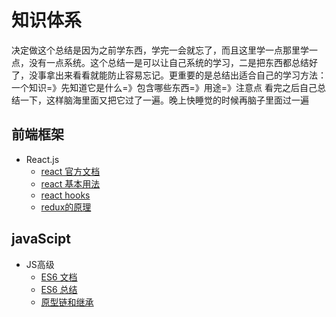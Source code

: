 # 知识体系
决定做这个总结是因为之前学东西，学完一会就忘了，而且这里学一点那里学一点，没有一点系统。这个总结一是可以让自己系统的学习，二是把东西都总结好了，没事拿出来看看就能防止容易忘记。更重要的是总结出适合自己的学习方法：一个知识=》先知道它是什么=》包含哪些东西=》用途=》注意点   看完之后自己总结一下，这样脑海里面又把它过了一遍。晚上快睡觉的时候再脑子里面过一遍
## 前端框架
 - React.js
    - [react 官方文档](https://zh-hans.reactjs.org/docs/getting-started.html)
    - [react 基本用法](https://github.com/laohuihui2012/cbokSystem/tree/master/react%E5%9F%BA%E6%9C%AC%E7%94%A8%E6%B3%95)
    - [react hooks](https://github.com/laohuihui2012/cbokSystem/tree/master/react-hooks)
    - [redux的原理](https://github.com/laohuihui2012/cbokSystem/blob/master/react%E5%9F%BA%E6%9C%AC%E7%94%A8%E6%B3%95/redux%E7%9A%84%E5%8E%9F%E7%90%86.md)
## javaScipt
 - JS高级
   - [ES6 文档](https://es6.ruanyifeng.com/#docs/promise#Promise-prototype-finally)
   - [ES6 总结](https://github.com/laohuihui2012/cbokSystem/tree/master/javaScript/ES%206)
   - [原型链和继承](https://github.com/laohuihui2012/cbokSystem/blob/master/javaScript/JS/%E5%8E%9F%E5%9E%8B%E9%93%BE%E5%92%8C%E7%BB%A7%E6%89%BF.md)
